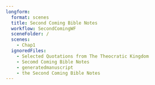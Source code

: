 ```yaml
---
longform:
  format: scenes
  title: Second Coming Bible Notes
  workflow: SecondComingWF
  sceneFolder: /
  scenes:
    - Chap1
  ignoredFiles:
    - Selected Quotations from The Theocratic Kingdom
    - Secomd Coming Bible Notes
    - generatedmanuscript
    - the Second Coming Bible Notes
---
```

